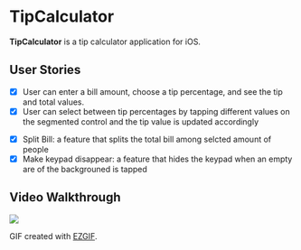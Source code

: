 # TipCalculator


**TipCalculator** is a tip calculator application for iOS.

## User Stories

* [X] User can enter a bill amount, choose a tip percentage, and see the tip and total values.
* [X] User can select between tip percentages by tapping different values on the segmented control and the tip value is updated accordingly
- [X] Split Bill: a feature that splits the total bill among selcted amount of people 
- [X] Make keypad disappear: a feature that hides the keypad when an empty are of the backgrouned is tapped 

## Video Walkthrough
![](https://i.imgur.com/yJ3JjAf.gif)


GIF created with [EZGIF](https://ezgif.com/).

